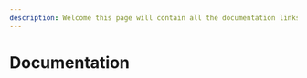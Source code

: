 ```yaml
---
description: Welcome this page will contain all the documentation links for my current projects
---
```


# Documentation
